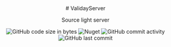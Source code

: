 <div id="header" align="center">
  # ValidayServer
  
  Source light server
  
  ![GitHub code size in bytes](https://img.shields.io/github/languages/code-size/Validay/ValidayServer)
  ![Nuget](https://img.shields.io/nuget/dt/ValidayServer?label=nuget)
  ![GitHub commit activity](https://img.shields.io/github/commit-activity/t/Validay/ValidayServer)
  ![GitHub last commit](https://img.shields.io/github/last-commit/Validay/ValidayServer)
</div>
